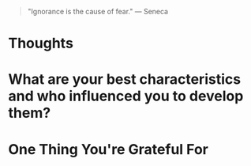 
> \"Ignorance is the cause of fear.\" — Seneca

# Thoughts

# What are your best characteristics and who influenced you to develop them?

# One Thing You're Grateful For

